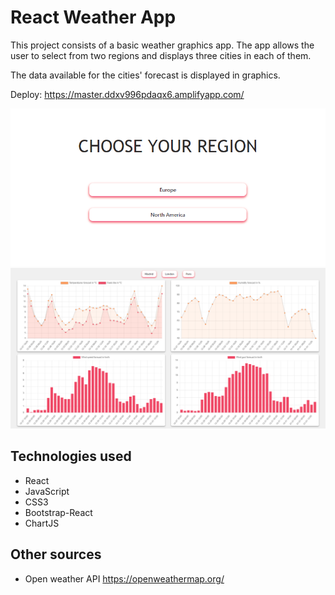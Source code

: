 # React Weather App

This project consists of a basic weather graphics app. The app allows the user to select from two regions and displays three cities in each of them.

The data available for the cities' forecast is displayed in graphics.

Deploy: <https://master.ddxv996pdaqx6.amplifyapp.com/>

<img src='./public/landing.png'>
<img src='./public/dashboard.png'>

## Technologies used

- React
- JavaScript
- CSS3
- Bootstrap-React
- ChartJS

## Other sources

- Open weather API <https://openweathermap.org/>
